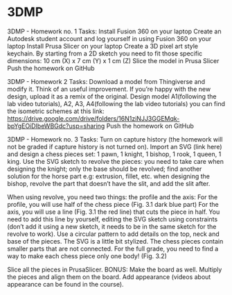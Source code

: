 # 3DMP
3DMP -  Homework no. 1
Tasks:
Install Fusion 360 on your laptop
Create an Autodesk student account and log yourself in using Fusion 360 on your laptop
Install Prusa Slicer on your laptop
Create a 3D pixel art style keychain. By starting from a 2D sketch you need to fit those specific dimensions: 10 cm (X) x 7 cm (Y) x 1 cm (Z)
Slice the model in Prusa Slicer
Push the homework on GitHub

3DMP -  Homework 2
Tasks:
Download a model from Thingiverse and modify it. Think of an useful improvement. If you’re happy with the new design, upload it as a remix of the original.
Design model A1(following the lab video tutorials), A2, A3, A4(following the lab video tutorials) you can find the isometric schemes at this link: https://drive.google.com/drive/folders/16N1ziNJJ3GGEMqk-bpYgEOiDIbeWBGdc?usp=sharing
Push the homework on GitHub

3DMP -  Homework no. 3
Tasks:
Turn on capture history (the homework will not be graded if capture history is not turned on).
Import an SVG (link here) and design a chess pieces set: 
1 pawn, 
1 knight, 
1 bishop, 
1 rook, 
1 queen,
1 king.
Use the SVG sketch to revolve the pieces: 
you need to take care when designing the knight; only the base should be revolved; find another solution for the horse part e.g: extrusion, fillet, etc.
when designing the bishop, revolve the part that doesn’t have the slit, and add the slit after.

When using revolve, you need two things: the profile and the axis:
For the profile, you will use half of the chess piece (Fig. 3.1 dark blue part)
For the axis, you will use a line (Fig. 3.1 the red line) that cuts the piece in half. 
You need to add this line by yourself, editing the SVG sketch using constraints (don’t add it using a new sketch, it needs to be in the same sketch for the revolve to work).
Use a circular pattern to add details on the top, neck and base of the pieces.
The SVG is a little bit stylized. The chess pieces contain smaller parts that are not connected. For the full grade, you need to find a way to make each chess piece only one body! (Fig. 3.2)

Slice all the pieces in PrusaSlicer. 
BONUS: Make the board as well. Multiply the pieces and align them on the board. Add appearance (videos about appearance can be found in the course).
